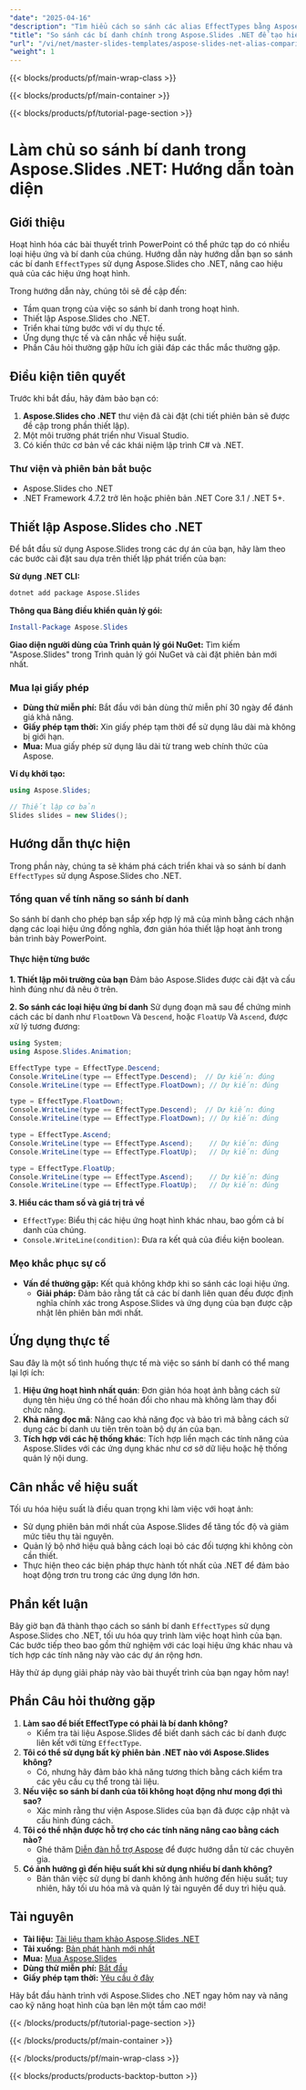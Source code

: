```yaml
---
"date": "2025-04-16"
"description": "Tìm hiểu cách so sánh các alias EffectTypes bằng Aspose.Slides cho .NET và sắp xếp hợp lý các hoạt ảnh PowerPoint của bạn. Hướng dẫn này bao gồm thiết lập, triển khai và ứng dụng thực tế."
"title": "So sánh các bí danh chính trong Aspose.Slides .NET để tạo hiệu ứng hoạt hình PowerPoint hiệu quả"
"url": "/vi/net/master-slides-templates/aspose-slides-net-alias-comparison-guide/"
"weight": 1
---
```


{{< blocks/products/pf/main-wrap-class >}}

{{< blocks/products/pf/main-container >}}

{{< blocks/products/pf/tutorial-page-section >}}
# Làm chủ so sánh bí danh trong Aspose.Slides .NET: Hướng dẫn toàn diện

## Giới thiệu

Hoạt hình hóa các bài thuyết trình PowerPoint có thể phức tạp do có nhiều loại hiệu ứng và bí danh của chúng. Hướng dẫn này hướng dẫn bạn so sánh các bí danh `EffectTypes` sử dụng Aspose.Slides cho .NET, nâng cao hiệu quả của các hiệu ứng hoạt hình.

Trong hướng dẫn này, chúng tôi sẽ đề cập đến:
- Tầm quan trọng của việc so sánh bí danh trong hoạt hình.
- Thiết lập Aspose.Slides cho .NET.
- Triển khai từng bước với ví dụ thực tế.
- Ứng dụng thực tế và cân nhắc về hiệu suất.
- Phần Câu hỏi thường gặp hữu ích giải đáp các thắc mắc thường gặp.

## Điều kiện tiên quyết
Trước khi bắt đầu, hãy đảm bảo bạn có:
1. **Aspose.Slides cho .NET** thư viện đã cài đặt (chi tiết phiên bản sẽ được đề cập trong phần thiết lập).
2. Một môi trường phát triển như Visual Studio.
3. Có kiến thức cơ bản về các khái niệm lập trình C# và .NET.

### Thư viện và phiên bản bắt buộc
- Aspose.Slides cho .NET
- .NET Framework 4.7.2 trở lên hoặc phiên bản .NET Core 3.1 / .NET 5+.

## Thiết lập Aspose.Slides cho .NET
Để bắt đầu sử dụng Aspose.Slides trong các dự án của bạn, hãy làm theo các bước cài đặt sau dựa trên thiết lập phát triển của bạn:

**Sử dụng .NET CLI:**
```bash
dotnet add package Aspose.Slides
```

**Thông qua Bảng điều khiển quản lý gói:**
```powershell
Install-Package Aspose.Slides
```

**Giao diện người dùng của Trình quản lý gói NuGet:**
Tìm kiếm "Aspose.Slides" trong Trình quản lý gói NuGet và cài đặt phiên bản mới nhất.

### Mua lại giấy phép
- **Dùng thử miễn phí:** Bắt đầu với bản dùng thử miễn phí 30 ngày để đánh giá khả năng.
- **Giấy phép tạm thời:** Xin giấy phép tạm thời để sử dụng lâu dài mà không bị giới hạn.
- **Mua:** Mua giấy phép sử dụng lâu dài từ trang web chính thức của Aspose.

**Ví dụ khởi tạo:**
```csharp
using Aspose.Slides;

// Thiết lập cơ bản
Slides slides = new Slides();
```

## Hướng dẫn thực hiện
Trong phần này, chúng ta sẽ khám phá cách triển khai và so sánh bí danh `EffectTypes` sử dụng Aspose.Slides cho .NET.

### Tổng quan về tính năng so sánh bí danh
So sánh bí danh cho phép bạn sắp xếp hợp lý mã của mình bằng cách nhận dạng các loại hiệu ứng đồng nghĩa, đơn giản hóa thiết lập hoạt ảnh trong bản trình bày PowerPoint.

#### Thực hiện từng bước
**1. Thiết lập môi trường của bạn**
Đảm bảo Aspose.Slides được cài đặt và cấu hình đúng như đã nêu ở trên.

**2. So sánh các loại hiệu ứng bí danh**
Sử dụng đoạn mã sau để chứng minh cách các bí danh như `FloatDown` Và `Descend`, hoặc `FloatUp` Và `Ascend`, được xử lý tương đương:
```csharp
using System;
using Aspose.Slides.Animation;

EffectType type = EffectType.Descend;
Console.WriteLine(type == EffectType.Descend);  // Dự kiến: đúng
Console.WriteLine(type == EffectType.FloatDown); // Dự kiến: đúng

type = EffectType.FloatDown;
Console.WriteLine(type == EffectType.Descend);  // Dự kiến: đúng
Console.WriteLine(type == EffectType.FloatDown); // Dự kiến: đúng

type = EffectType.Ascend;
Console.WriteLine(type == EffectType.Ascend);    // Dự kiến: đúng
Console.WriteLine(type == EffectType.FloatUp);   // Dự kiến: đúng

type = EffectType.FloatUp;
Console.WriteLine(type == EffectType.Ascend);    // Dự kiến: đúng
Console.WriteLine(type == EffectType.FloatUp);   // Dự kiến: đúng
```
**3. Hiểu các tham số và giá trị trả về**
- `EffectType`: Biểu thị các hiệu ứng hoạt hình khác nhau, bao gồm cả bí danh của chúng.
- `Console.WriteLine(condition)`: Đưa ra kết quả của điều kiện boolean.

### Mẹo khắc phục sự cố
- **Vấn đề thường gặp:** Kết quả không khớp khi so sánh các loại hiệu ứng.
  - **Giải pháp:** Đảm bảo rằng tất cả các bí danh liên quan đều được định nghĩa chính xác trong Aspose.Slides và ứng dụng của bạn được cập nhật lên phiên bản mới nhất.

## Ứng dụng thực tế
Sau đây là một số tình huống thực tế mà việc so sánh bí danh có thể mang lại lợi ích:
1. **Hiệu ứng hoạt hình nhất quán**: Đơn giản hóa hoạt ảnh bằng cách sử dụng tên hiệu ứng có thể hoán đổi cho nhau mà không làm thay đổi chức năng.
2. **Khả năng đọc mã**: Nâng cao khả năng đọc và bảo trì mã bằng cách sử dụng các bí danh ưu tiên trên toàn bộ dự án của bạn.
3. **Tích hợp với các hệ thống khác**: Tích hợp liền mạch các tính năng của Aspose.Slides với các ứng dụng khác như cơ sở dữ liệu hoặc hệ thống quản lý nội dung.

## Cân nhắc về hiệu suất
Tối ưu hóa hiệu suất là điều quan trọng khi làm việc với hoạt ảnh:
- Sử dụng phiên bản mới nhất của Aspose.Slides để tăng tốc độ và giảm mức tiêu thụ tài nguyên.
- Quản lý bộ nhớ hiệu quả bằng cách loại bỏ các đối tượng khi không còn cần thiết.
- Thực hiện theo các biện pháp thực hành tốt nhất của .NET để đảm bảo hoạt động trơn tru trong các ứng dụng lớn hơn.

## Phần kết luận
Bây giờ bạn đã thành thạo cách so sánh bí danh `EffectTypes` sử dụng Aspose.Slides cho .NET, tối ưu hóa quy trình làm việc hoạt hình của bạn. Các bước tiếp theo bao gồm thử nghiệm với các loại hiệu ứng khác nhau và tích hợp các tính năng này vào các dự án rộng hơn.

Hãy thử áp dụng giải pháp này vào bài thuyết trình của bạn ngay hôm nay!

## Phần Câu hỏi thường gặp
1. **Làm sao để biết EffectType có phải là bí danh không?**
   - Kiểm tra tài liệu Aspose.Slides để biết danh sách các bí danh được liên kết với từng `EffectType`.
2. **Tôi có thể sử dụng bất kỳ phiên bản .NET nào với Aspose.Slides không?**
   - Có, nhưng hãy đảm bảo khả năng tương thích bằng cách kiểm tra các yêu cầu cụ thể trong tài liệu.
3. **Nếu việc so sánh bí danh của tôi không hoạt động như mong đợi thì sao?**
   - Xác minh rằng thư viện Aspose.Slides của bạn đã được cập nhật và cấu hình đúng cách.
4. **Tôi có thể nhận được hỗ trợ cho các tính năng nâng cao bằng cách nào?**
   - Ghé thăm [Diễn đàn hỗ trợ Aspose](https://forum.aspose.com/c/slides/11) để được hướng dẫn từ các chuyên gia.
5. **Có ảnh hưởng gì đến hiệu suất khi sử dụng nhiều bí danh không?**
   - Bản thân việc sử dụng bí danh không ảnh hưởng đến hiệu suất; tuy nhiên, hãy tối ưu hóa mã và quản lý tài nguyên để duy trì hiệu quả.

## Tài nguyên
- **Tài liệu:** [Tài liệu tham khảo Aspose.Slides .NET](https://reference.aspose.com/slides/net/)
- **Tải xuống:** [Bản phát hành mới nhất](https://releases.aspose.com/slides/net/)
- **Mua:** [Mua Aspose.Slides](https://purchase.aspose.com/buy)
- **Dùng thử miễn phí:** [Bắt đầu](https://releases.aspose.com/slides/net/)
- **Giấy phép tạm thời:** [Yêu cầu ở đây](https://purchase.aspose.com/temporary-license/)

Hãy bắt đầu hành trình với Aspose.Slides cho .NET ngay hôm nay và nâng cao kỹ năng hoạt hình của bạn lên một tầm cao mới!

{{< /blocks/products/pf/tutorial-page-section >}}

{{< /blocks/products/pf/main-container >}}

{{< /blocks/products/pf/main-wrap-class >}}

{{< blocks/products/products-backtop-button >}}